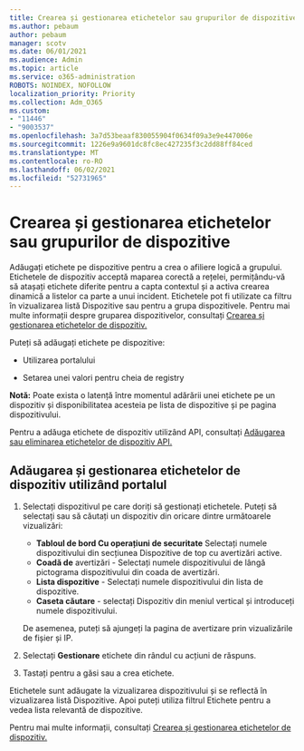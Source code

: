 ```yaml
---
title: Crearea și gestionarea etichetelor sau grupurilor de dispozitive
ms.author: pebaum
author: pebaum
manager: scotv
ms.date: 06/01/2021
ms.audience: Admin
ms.topic: article
ms.service: o365-administration
ROBOTS: NOINDEX, NOFOLLOW
localization_priority: Priority
ms.collection: Adm_O365
ms.custom:
- "11446"
- "9003537"
ms.openlocfilehash: 3a7d53beaaf830055904f0634f09a3e9e447006e
ms.sourcegitcommit: 1226e9a9601dc8fc8ec427235f3c2dd88ff84ced
ms.translationtype: MT
ms.contentlocale: ro-RO
ms.lasthandoff: 06/02/2021
ms.locfileid: "52731965"
---
```

# <a name="create-and-manage-device-tags-or-groups"></a>Crearea și gestionarea etichetelor sau grupurilor de dispozitive

Adăugați etichete pe dispozitive pentru a crea o afiliere logică a grupului. Etichetele de dispozitiv acceptă maparea corectă a rețelei, permițându-vă să atașați etichete diferite pentru a capta contextul și a activa crearea dinamică a listelor ca parte a unui incident. Etichetele pot fi utilizate ca filtru în vizualizarea listă Dispozitive sau pentru a grupa dispozitivele. Pentru mai multe informații despre gruparea dispozitivelor, consultați [Crearea și gestionarea etichetelor de dispozitiv.](/microsoft-365/security/defender-endpoint/machine-tags)

Puteți să adăugați etichete pe dispozitive:

- Utilizarea portalului

- Setarea unei valori pentru cheia de registry
 
**Notă:** Poate exista o latență între momentul adărării unei etichete pe un dispozitiv și disponibilitatea acesteia pe lista de dispozitive și pe pagina dispozitivului.

Pentru a adăuga etichete de dispozitiv utilizând API, consultați [Adăugarea sau eliminarea etichetelor de dispozitiv API.](/microsoft-365/security/defender-endpoint/add-or-remove-machine-tags)

## <a name="add-and-manage-device-tags-using-the-portal"></a>Adăugarea și gestionarea etichetelor de dispozitiv utilizând portalul

1. Selectați dispozitivul pe care doriți să gestionați etichetele. Puteți să selectați sau să căutați un dispozitiv din oricare dintre următoarele vizualizări:

    - **Tabloul de bord Cu operațiuni de securitate** Selectați numele dispozitivului din secțiunea Dispozitive de top cu avertizări active.
    - **Coadă de** avertizări - Selectați numele dispozitivului de lângă pictograma dispozitivului din coada de avertizări.
    - **Lista dispozitive** - Selectați numele dispozitivului din lista de dispozitive.
    - **Caseta căutare** - selectați Dispozitiv din meniul vertical și introduceți numele dispozitivului.

    De asemenea, puteți să ajungeți la pagina de avertizare prin vizualizările de fișier și IP.

1. Selectați **Gestionare** etichete din rândul cu acțiuni de răspuns.

1. Tastați pentru a găsi sau a crea etichete.

Etichetele sunt adăugate la vizualizarea dispozitivului și se reflectă în vizualizarea listă Dispozitive. Apoi puteți utiliza filtrul Etichete pentru a vedea lista relevantă de dispozitive.

Pentru mai multe informații, consultați [Crearea și gestionarea etichetelor de dispozitiv.](/microsoft-365/security/defender-endpoint/machine-tags)